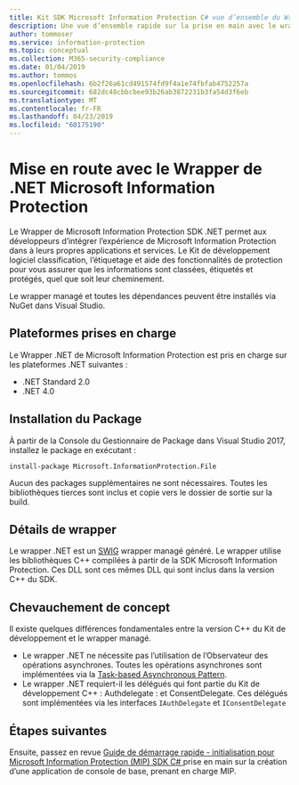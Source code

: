 ```yaml
---
title: Kit SDK Microsoft Information Protection C# vue d’ensemble du Wrapper
description: Une vue d’ensemble rapide sur la prise en main avec le wrapper .NET du SDK MIP et les différences entre le wrapper .NET et le Kit de développement logiciel C++.
author: tommoser
ms.service: information-protection
ms.topic: conceptual
ms.collection: M365-security-compliance
ms.date: 01/04/2019
ms.author: tommos
ms.openlocfilehash: 6b2f26a61cd491574fd9f4a1e74fbfab4752257a
ms.sourcegitcommit: 682dc48cbbcbee93b26ab3872231b3fa54d3f6eb
ms.translationtype: MT
ms.contentlocale: fr-FR
ms.lasthandoff: 04/23/2019
ms.locfileid: "60175190"
---
```

# <a name="getting-started-with-the-microsoft-information-protection-net-wrapper"></a>Mise en route avec le Wrapper de .NET Microsoft Information Protection

Le Wrapper de Microsoft Information Protection SDK .NET permet aux développeurs d’intégrer l’expérience de Microsoft Information Protection dans à leurs propres applications et services. Le Kit de développement logiciel classification, l’étiquetage et aide des fonctionnalités de protection pour vous assurer que les informations sont classées, étiquetés et protégés, quel que soit leur cheminement. 

Le wrapper managé et toutes les dépendances peuvent être installés via NuGet dans Visual Studio.

## <a name="supported-platforms"></a>Plateformes prises en charge

Le Wrapper .NET de Microsoft Information Protection est pris en charge sur les plateformes .NET suivantes :

* .NET Standard 2.0
* .NET 4.0

## <a name="installing-the-package"></a>Installation du Package

À partir de la Console du Gestionnaire de Package dans Visual Studio 2017, installez le package en exécutant :

`install-package Microsoft.InformationProtection.File`

Aucun des packages supplémentaires ne sont nécessaires. Toutes les bibliothèques tierces sont inclus et copie vers le dossier de sortie sur la build.

## <a name="wrapper-details"></a>Détails de wrapper

Le wrapper .NET est un [SWIG](https://swig.org/) wrapper managé généré. Le wrapper utilise les bibliothèques C++ compilées à partir de la SDK Microsoft Information Protection. Ces DLL sont ces mêmes DLL qui sont inclus dans la version C++ du SDK.

## <a name="concept-overlap"></a>Chevauchement de concept

Il existe quelques différences fondamentales entre la version C++ du Kit de développement et le wrapper managé.

* Le wrapper .NET ne nécessite pas l’utilisation de l’Observateur des opérations asynchrones. Toutes les opérations asynchrones sont implémentées via la [Task-based Asynchronous Pattern](https://docs.microsoft.com/en-us/dotnet/standard/asynchronous-programming-patterns/task-based-asynchronous-pattern-tap).
* Le wrapper .NET requiert-il les délégués qui font partie du Kit de développement C++ : Authdelegate : et ConsentDelegate. Ces délégués sont implémentées via les interfaces `IAuthDelegate` et `IConsentDelegate`

## <a name="next-steps"></a>Étapes suivantes

Ensuite, passez en revue [Guide de démarrage rapide - initialisation pour Microsoft Information Protection (MIP) SDK C# ](quick-app-initialization-csharp.md) prise en main sur la création d’une application de console de base, prenant en charge MIP.
